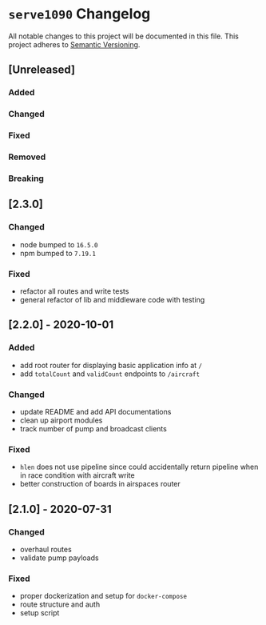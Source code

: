 # `serve1090` Changelog
All notable changes to this project will be documented in this file.
This project adheres to [Semantic Versioning](http://semver.org/).

## [Unreleased]
### Added
### Changed
### Fixed
### Removed
### Breaking

## [2.3.0]
### Changed
- node bumped to `16.5.0`
- npm bumped to `7.19.1`
### Fixed
- refactor all routes and write tests
- general refactor of lib and middleware code with testing

## [2.2.0] - 2020-10-01
### Added
- add root router for displaying basic application info at `/`
- add `totalCount` and `validCount` endpoints to `/aircraft`
### Changed
- update README and add API documentations
- clean up airport modules
- track number of pump and broadcast clients
### Fixed
- `hlen` does not use pipeline since could accidentally return pipeline when in race condition with aircraft write
- better construction of boards in airspaces router

## [2.1.0] - 2020-07-31
### Changed
- overhaul routes
- validate pump payloads
### Fixed
- proper dockerization and setup for `docker-compose`
- route structure and auth
- setup script
